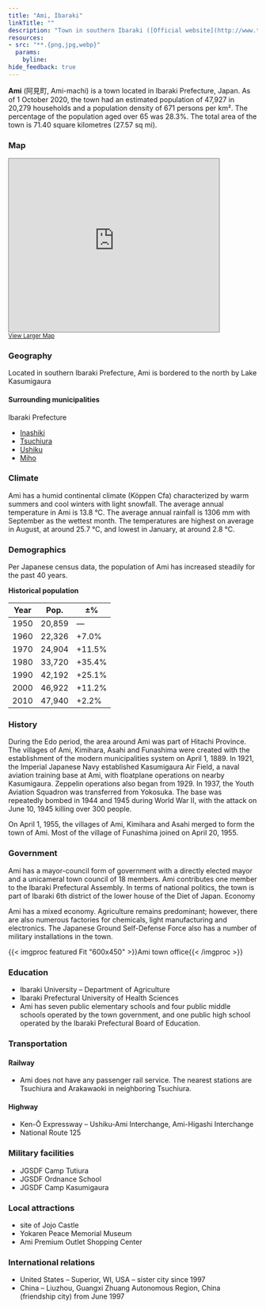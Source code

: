 ```yaml
---
title: "Ami, Ibaraki"
linkTitle: ""
description: "Town in southern Ibaraki ([Official website](http://www.town.ami.lg.jp/))"
resources:
- src: "**.{png,jpg,webp}"
  params:
    byline:
hide_feedback: true
---
```

**Ami** (阿見町, Ami-machi) is a town located in Ibaraki Prefecture, Japan. As of 1 October 2020, the town had an estimated population of 47,927 in 20,279 households and a population density of 671 persons per km². The percentage of the population aged over 65 was 28.3%. The total area of the town is 71.40 square kilometres (27.57 sq mi). 

### Map

<div class="osm">
<iframe width="425" height="350" frameborder="0" scrolling="no" marginheight="0" marginwidth="0" src="https://www.openstreetmap.org/export/embed.html?bbox=140.13868331909183%2C35.964113389093185%2C140.26416778564456%2C36.05964632692451&amp;layer=transportmap" style="border: 1px solid gray"></iframe><br/><small><a href="https://www.openstreetmap.org/#map=13/36.0119/140.2014&amp;layers=T">View Larger Map</a></small>
</div>

### Geography

Located in southern Ibaraki Prefecture, Ami is bordered to the north by Lake Kasumigaura

#### Surrounding municipalities

Ibaraki Prefecture

- [Inashiki](https://timog.org/wiki/inashiki/)
- [Tsuchiura](https://timog.org/wiki/tsuchiura/)
- [Ushiku](https://timog.org/wiki/ushiku/)
- [Miho](https://timog.org/wiki/miho-ibaraki/)

### Climate

Ami has a humid continental climate (Köppen Cfa) characterized by warm summers and cool winters with light snowfall. The average annual temperature in Ami is 13.8 °C. The average annual rainfall is 1306 mm with September as the wettest month. The temperatures are highest on average in August, at around 25.7 °C, and lowest in January, at around 2.8 °C.

### Demographics

Per Japanese census data, the population of Ami has increased steadily for the past 40 years.

**Historical population**

| Year | Pop. | ±% |
| --- | --- | ---|
| 1950 | 	20,859	| —    | 
| 1960 | 	22,326	| +7.0%| 
| 1970 | 	24,904	| +11.5%| 
| 1980 | 	33,720	| +35.4%| 
| 1990 | 	42,192	| +25.1%| 
| 2000 | 	46,922	| +11.2%| 
| 2010 | 	47,940	| +2.2%| 

### History

During the Edo period, the area around Ami was part of Hitachi Province. The villages of Ami, Kimihara, Asahi and Funashima were created with the establishment of the modern municipalities system on April 1, 1889. In 1921, the Imperial Japanese Navy established Kasumigaura Air Field, a naval aviation training base at Ami, with floatplane operations on nearby Kasumigaura. Zeppelin operations also began from 1929. In 1937, the Youth Aviation Squadron was transferred from Yokosuka. The base was repeatedly bombed in 1944 and 1945 during World War II, with the attack on June 10, 1945 killing over 300 people.

On April 1, 1955, the villages of Ami, Kimihara and Asahi merged to form the town of Ami. Most of the village of Funashima joined on April 20, 1955.

### Government

Ami has a mayor-council form of government with a directly elected mayor and a unicameral town council of 18 members. Ami contributes one member to the Ibaraki Prefectural Assembly. In terms of national politics, the town is part of Ibaraki 6th district of the lower house of the Diet of Japan.
Economy

Ami has a mixed economy. Agriculture remains predominant; however, there are also numerous factories for chemicals, light manufacturing and electronics. The Japanese Ground Self-Defense Force also has a number of military installations in the town.

{{< imgproc featured Fit "600x450" >}}Ami town office{{< /imgproc >}}

### Education

- Ibaraki University – Department of Agriculture
- Ibaraki Prefectural University of Health Sciences
- Ami has seven public elementary schools and four public middle schools operated by the town government, and one public high school operated by the Ibaraki Prefectural Board of Education.

### Transportation

#### Railway

- Ami does not have any passenger rail service. The nearest stations are Tsuchiura and Arakawaoki in neighboring Tsuchiura.

#### Highway

- Ken-Ō Expressway – Ushiku-Ami Interchange, Ami-Higashi Interchange
- National Route 125

### Military facilities

- JGSDF Camp Tutiura
- JGSDF Ordnance School
- JGSDF Camp Kasumigaura

### Local attractions

- site of Jojo Castle
- Yokaren Peace Memorial Museum
- Ami Premium Outlet Shopping Center

### International relations

- United States – Superior, WI, USA – sister city since 1997
- China – Liuzhou, Guangxi Zhuang Autonomous Region, China (friendship city) from June 1997